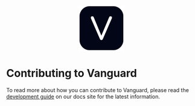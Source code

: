 <p align="center"><img src="https://raw.githubusercontent.com/vanguardbackup/assets/main/icon-200.png" width="120" alt="Vanguard Logo"></p>

# Contributing to Vanguard

To read more about how you can contribute to Vanguard, please read the [development guide](https://docs.vanguardbackup.com/development) on our docs site for the latest information.
